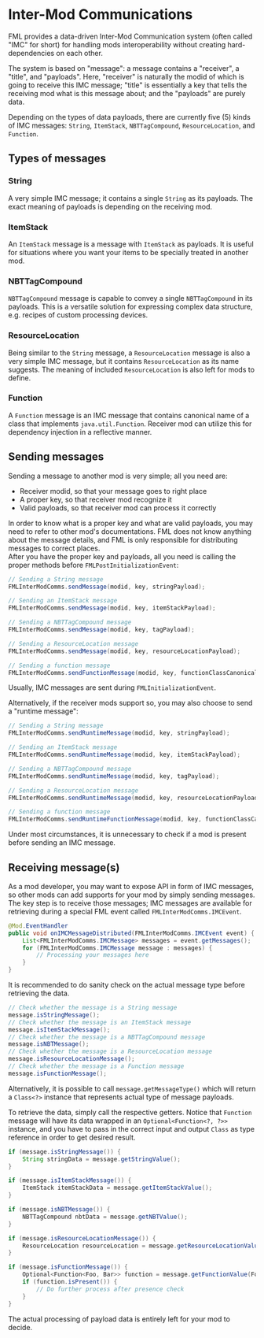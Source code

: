 Inter-Mod Communications
=============

FML provides a data-driven Inter-Mod Communication system (often called "IMC" for short) for handling mods interoperability without creating hard-dependencies on each other.

The system is based on "message": a message contains a "receiver", a "title", and "payloads". Here, "receiver" is naturally the modid of which is going to receive this IMC message; "title" is essentially a key that tells the receiving mod what is this message about; and the "payloads" are purely data.

Depending on the types of data payloads, there are currently five (5) kinds of IMC messages: `String`, `ItemStack`, `NBTTagCompound`, `ResourceLocation`, and `Function`.

Types of messages
------

### String

A very simple IMC message; it contains a single `String` as its payloads. The exact meaning of payloads is depending on the receiving mod.

### ItemStack

An `ItemStack` message is a message with `ItemStack` as payloads. It is useful for situations where you want your items to be specially treated in another mod.

### NBTTagCompound

`NBTTagCompound` message is capable to convey a single `NBTTagCompound` in its payloads. This is a versatile solution for expressing complex data structure, e.g. recipes of custom processing devices.

### ResourceLocation

Being similar to the `String` message, a `ResourceLocation` message is also a very simple IMC message, but it contains `ResourceLocation` as its name suggests. The meaning of included `ResourceLocation` is also left for mods to define.

### Function

A `Function` message is an IMC message that contains canonical name of a class that implements `java.util.Function`. Receiver mod can utilize this for dependency injection in a reflective manner.


Sending messages
------

Sending a message to another mod is very simple; all you need are:

  - Receiver modid, so that your message goes to right place
  - A proper key, so that receiver mod recognize it
  - Valid payloads, so that receiver mod can process it correctly

In order to know what is a proper key and what are valid payloads, you may need to refer to other mod's documentations. FML does not know anything about the message details, and FML is only responsible for distributing messages to correct places.  
After you have the proper key and payloads, all you need is calling the proper methods before `FMLPostInitializationEvent`:

```java
// Sending a String message
FMLInterModComms.sendMessage(modid, key, stringPayload);

// Sending an ItemStack message
FMLInterModComms.sendMessage(modid, key, itemStackPayload);

// Sending a NBTTagCompound message
FMLInterModComms.sendMessage(modid, key, tagPayload);

// Sending a ResourceLocation message
FMLInterModComms.sendMessage(modid, key, resourceLocationPayload);

// Sending a function message
FMLInterModComms.sendFunctionMessage(modid, key, functionClassCanonicalName);
```

Usually, IMC messages are sent during `FMLInitializationEvent`.

Alternatively, if the receiver mods support so, you may also choose to send a "runtime message":

```java
// Sending a String message
FMLInterModComms.sendRuntimeMessage(modid, key, stringPayload);

// Sending an ItemStack message
FMLInterModComms.sendRuntimeMessage(modid, key, itemStackPayload);

// Sending a NBTTagCompound message
FMLInterModComms.sendRuntimeMessage(modid, key, tagPayload);

// Sending a ResourceLocation message
FMLInterModComms.sendRuntimeMessage(modid, key, resourceLocationPayload);

// Sending a function message
FMLInterModComms.sendRuntimeFunctionMessage(modid, key, functionClassCanonicalName);
```

Under most circumstances, it is unnecessary to check if a mod is present before sending an IMC message.

Receiving message(s)
------

As a mod developer, you may want to expose API in form of IMC messages, so other mods can add supports for your mod by simply sending messages. The key step is to receive those messages; IMC messages are available for retrieving during a special FML event called `FMLInterModComms.IMCEvent`.

```java
@Mod.EventHandler
public void onIMCMessageDistributed(FMLInterModComms.IMCEvent event) {
    List<FMLInterModComms.IMCMessage> messages = event.getMessages();
    for (FMLInterModComms.IMCMessage message : messages) {
        // Processing your messages here
    }
}
```

It is recommended to do sanity check on the actual message type before retrieving the data.

```java
// Check whether the message is a String message
message.isStringMessage();
// Check whether the message is an ItemStack message
message.isItemStackMessage();
// Check whether the message is a NBTTagCompound message
message.isNBTMessage();
// Check whether the message is a ResourceLocation message
message.isResourceLocationMessage();
// Check whether the message is a Function message
message.isFunctionMessage();
```

Alternatively, it is possible to call `message.getMessageType()` which will return a `Class<?>` instance that represents actual type of message payloads.

To retrieve the data, simply call the respective getters. Notice that `Function` message will have its data wrapped in an `Optional<Function<?, ?>>` instance, and you have to pass in the correct input and output `Class` as type reference in order to get desired result.

```java
if (message.isStringMessage()) {
    String stringData = message.getStringValue();
}

if (message.isItemStackMessage()) {
    ItemStack itemStackData = message.getItemStackValue();
}

if (message.isNBTMessage()) {
    NBTTagCompound nbtData = message.getNBTValue();
}

if (message.isResourceLocationMessage()) {
    ResourceLocation resourceLocation = message.getResourceLocationValue();
}

if (message.isFunctionMessage()) {
    Optional<Function<Foo, Bar>> function = message.getFunctionValue(Foo.class, Bar.class);
    if (function.isPresent()) {
        // Do further process after presence check
    }
}
```

The actual processing of payload data is entirely left for your mod to decide.
